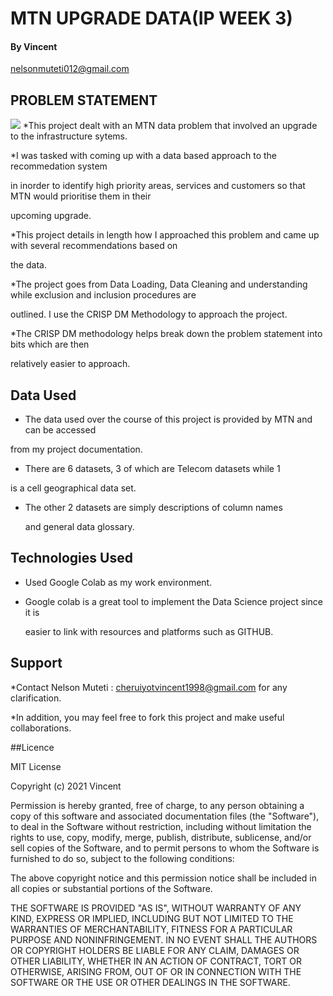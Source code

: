 # MTN UPGRADE DATA(IP WEEK 3)

#### By Vincent
   
   nelsonmuteti012@gmail.com 

## PROBLEM STATEMENT

<img src="https://seeklogo.com/images/M/MTN-logo-459AAF9482-seeklogo.com.png">
*This project dealt with an MTN data problem that involved an upgrade to
the infrastructure sytems.

*I was tasked with coming up with a data based approach to the recommedation system

in inorder to identify high priority areas, services and customers so that MTN would prioritise them in their 

upcoming upgrade.

*This project details in length how I approached this problem and came up with several recommendations based on

the data. 

*The project goes from Data Loading, Data Cleaning and understanding while exclusion and inclusion procedures are 

outlined. I use the CRISP DM Methodology to approach the project.

*The CRISP DM methodology helps break down the problem statement  into bits which are then 

 relatively easier to approach.

## Data Used

* The data used over the course of this project is provided by MTN and can be accessed

 from my project documentation.

* There are 6 datasets, 3 of which are Telecom datasets while 1

 is a cell geographical data set. 

* The other 2 datasets are simply descriptions of column names

  and general data glossary. 

## Technologies Used

* Used Google Colab as my work environment.
 
* Google colab is a great tool to implement the Data Science project since it is
   
  easier to link with resources and platforms such as GITHUB.

## Support

*Contact Nelson Muteti : cheruiyotvincent1998@gmail.com for any clarification.

*In addition, you may feel free to fork this project and make useful collaborations.

##Licence

MIT License

Copyright (c) 2021 Vincent

Permission is hereby granted, free of charge, to any person obtaining a copy
of this software and associated documentation files (the "Software"), to deal
in the Software without restriction, including without limitation the rights
to use, copy, modify, merge, publish, distribute, sublicense, and/or sell
copies of the Software, and to permit persons to whom the Software is
furnished to do so, subject to the following conditions:

The above copyright notice and this permission notice shall be included in all
copies or substantial portions of the Software.

THE SOFTWARE IS PROVIDED "AS IS", WITHOUT WARRANTY OF ANY KIND, EXPRESS OR
IMPLIED, INCLUDING BUT NOT LIMITED TO THE WARRANTIES OF MERCHANTABILITY,
FITNESS FOR A PARTICULAR PURPOSE AND NONINFRINGEMENT. IN NO EVENT SHALL THE
AUTHORS OR COPYRIGHT HOLDERS BE LIABLE FOR ANY CLAIM, DAMAGES OR OTHER
LIABILITY, WHETHER IN AN ACTION OF CONTRACT, TORT OR OTHERWISE, ARISING FROM,
OUT OF OR IN CONNECTION WITH THE SOFTWARE OR THE USE OR OTHER DEALINGS IN THE
SOFTWARE.

